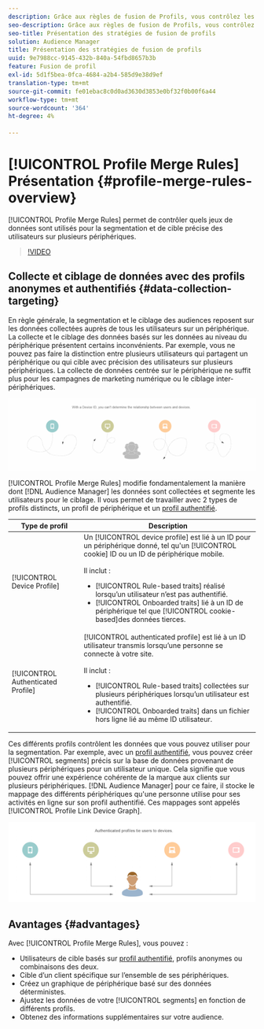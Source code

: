 ```yaml
---
description: Grâce aux règles de fusion de Profils, vous contrôlez les jeux de données utilisés pour la segmentation et pouvez cible une personne avec précision sur plusieurs périphériques.
seo-description: Grâce aux règles de fusion de Profils, vous contrôlez les jeux de données utilisés pour la segmentation et pouvez cible une personne avec précision sur plusieurs périphériques.
seo-title: Présentation des stratégies de fusion de profils
solution: Audience Manager
title: Présentation des stratégies de fusion de profils
uuid: 9e7988cc-9145-432b-840a-54fbd8657b3b
feature: Fusion de profil
exl-id: 5d1f5bea-0fca-4684-a2b4-585d9e38d9ef
translation-type: tm+mt
source-git-commit: fe01ebac8c0d0ad3630d3853e0bf32f0b00f6a44
workflow-type: tm+mt
source-wordcount: '364'
ht-degree: 4%

---
```


# [!UICONTROL Profile Merge Rules] Présentation {#profile-merge-rules-overview}

[!UICONTROL Profile Merge Rules] permet de contrôler quels jeux de données sont utilisés pour la segmentation et de cible précise des utilisateurs sur plusieurs périphériques.

>[!VIDEO](https://video.tv.adobe.com/v/28974)

## Collecte et ciblage de données avec des profils anonymes et authentifiés {#data-collection-targeting}

En règle générale, la segmentation et le ciblage des audiences reposent sur les données collectées auprès de tous les utilisateurs sur un périphérique. La collecte et le ciblage des données basés sur les données au niveau du périphérique présentent certains inconvénients. Par exemple, vous ne pouvez pas faire la distinction entre plusieurs utilisateurs qui partagent un périphérique ou qui cible avec précision des utilisateurs sur plusieurs périphériques. La collecte de données centrée sur le périphérique ne suffit plus pour les campagnes de marketing numérique ou le ciblage inter-périphériques.

![](assets/unauthenticated2.png)

[!UICONTROL Profile Merge Rules] modifie fondamentalement la manière dont  [!DNL Audience Manager] les données sont collectées et segmente les utilisateurs pour le ciblage. Il vous permet de travailler avec 2 types de profils distincts, un profil de périphérique et un [profil authentifié](../../reference/visitor-authentication-states.md).

| Type de profil | Description |
|---|---|
| [!UICONTROL Device Profile] | Un [!UICONTROL device profile] est lié à un ID pour un périphérique donné, tel qu&#39;un [!UICONTROL cookie] ID ou un ID de périphérique mobile.<br><br>Il inclut :<ul><li>[!UICONTROL Rule-based traits] réalisé lorsqu’un utilisateur n’est pas authentifié.</li><li>[!UICONTROL Onboarded traits] lié à un ID de périphérique tel que  [!UICONTROL cookie-based]des données tierces.</li></ul> |
| [!UICONTROL Authenticated Profile] | [!UICONTROL authenticated profile] est lié à un ID utilisateur transmis lorsqu’une personne se connecte à votre site.<br><br>Il inclut :<ul><li>[!UICONTROL Rule-based traits] collectées sur plusieurs périphériques lorsqu’un utilisateur est authentifié.</li><li>[!UICONTROL Onboarded traits] dans un fichier hors ligne lié au même ID utilisateur.</li></ul> |

Ces différents profils contrôlent les données que vous pouvez utiliser pour la segmentation. Par exemple, avec un [profil authentifié](../../reference/visitor-authentication-states.md), vous pouvez créer [!UICONTROL segments] précis sur la base de données provenant de plusieurs périphériques pour un utilisateur unique. Cela signifie que vous pouvez offrir une expérience cohérente de la marque aux clients sur plusieurs périphériques. [!DNL Audience Manager] pour ce faire, il stocke le mappage des différents périphériques qu&#39;une personne utilise pour ses activités en ligne sur son profil [ ](../../reference/visitor-authentication-states.md)authentifié. Ces mappages sont appelés [!UICONTROL Profile Link Device Graph].

![](assets/authenticated2.png)

## Avantages {#advantages}

Avec [!UICONTROL Profile Merge Rules], vous pouvez :

* Utilisateurs de cible basés sur [profil authentifié](../../reference/visitor-authentication-states.md), profils anonymes ou combinaisons des deux.
* Cible d’un client spécifique sur l’ensemble de ses périphériques.
* Créez un graphique de périphérique basé sur des données déterministes.
* Ajustez les données de votre [!UICONTROL segments] en fonction de différents profils.
* Obtenez des informations supplémentaires sur votre audience.
